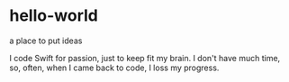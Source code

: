 # hello-world
a place to put ideas

I code Swift for passion, just to keep fit my brain. I don't have much time, so, often, when I came back to code, I loss my progress.
